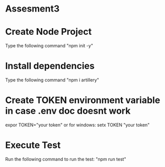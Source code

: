 # Assesment3

# Create Node Project
Type the following command "npm init -y"

# Install dependencies
Type the following command "npm i artillery"

# Create TOKEN environment variable in case .env doc doesnt work
expor TOKEN="your token"
or for windows: setx TOKEN "your token"

# Execute Test
Run the following command to run the test: "npm run test"

